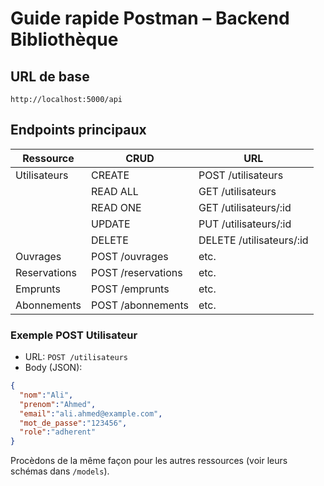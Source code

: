 # Guide rapide Postman – Backend Bibliothèque

## URL de base
```
http://localhost:5000/api
```

## Endpoints principaux

| Ressource | CRUD | URL |
|-----------|------|-----|
| Utilisateurs | CREATE | POST /utilisateurs |
|  | READ ALL | GET /utilisateurs |
|  | READ ONE | GET /utilisateurs/:id |
|  | UPDATE | PUT /utilisateurs/:id |
|  | DELETE | DELETE /utilisateurs/:id |
| Ouvrages | POST /ouvrages | etc. |
| Reservations | POST /reservations | etc. |
| Emprunts | POST /emprunts | etc. |
| Abonnements | POST /abonnements | etc. |

### Exemple POST Utilisateur
- URL: `POST /utilisateurs`
- Body (JSON):
```json
{
  "nom":"Ali",
  "prenom":"Ahmed",
  "email":"ali.ahmed@example.com",
  "mot_de_passe":"123456",
  "role":"adherent"
}
```

Procèdons de la même façon pour les autres ressources (voir leurs schémas dans `/models`).
